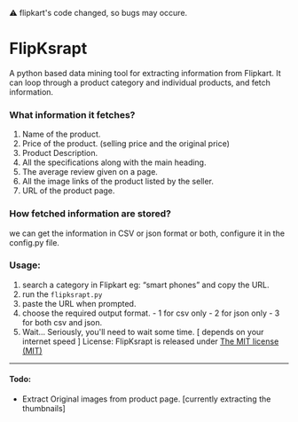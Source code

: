:warning: flipkart's code changed, so bugs may occure.


# FlipKsrapt
A python based data mining tool for extracting information from Flipkart. It can loop through a product category and individual products, and fetch information.
### What information it fetches?
1.	Name of the product.
2.	Price of the product. (selling price and the original price)
3.	Product Description.
4.	All the specifications along with the main heading.
5.	The average review given on a page.
6.	All the image links of the product listed by the seller.
7.	URL of the product page.
### How fetched information are stored?
we can get the information in CSV or json format or both, configure it in the config.py file.
### Usage:
1.	search a category in Flipkart eg: “smart phones” and copy the URL.
2.	run the `flipksrapt.py`
3.	paste the URL when prompted.
4.  choose the required output format.
		- 1 for csv only
		- 2 for json only
		- 3 for both csv and json.
5.	Wait... Seriously, you'll need to wait some time. [ depends on your internet speed ]
 License:
FlipKsrapt is released under [The MIT license (MIT)](http://opensource.org/licenses/MIT)
---
#### Todo:
-	Extract Original images from product page. [currently extracting the thumbnails]
